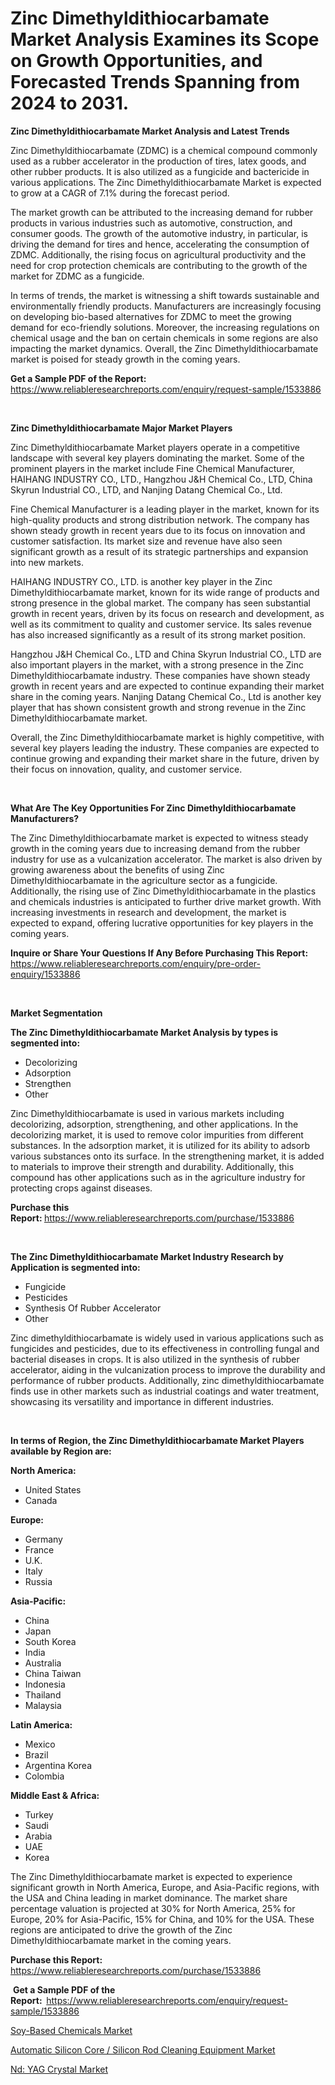 <p><h1>Zinc Dimethyldithiocarbamate Market Analysis Examines its Scope on Growth Opportunities, and Forecasted Trends Spanning from 2024 to 2031.</h1></p><p><strong>Zinc Dimethyldithiocarbamate Market Analysis and Latest Trends</strong></p>
<p><p>Zinc Dimethyldithiocarbamate (ZDMC) is a chemical compound commonly used as a rubber accelerator in the production of tires, latex goods, and other rubber products. It is also utilized as a fungicide and bactericide in various applications. The Zinc Dimethyldithiocarbamate Market is expected to grow at a CAGR of 7.1% during the forecast period. </p><p>The market growth can be attributed to the increasing demand for rubber products in various industries such as automotive, construction, and consumer goods. The growth of the automotive industry, in particular, is driving the demand for tires and hence, accelerating the consumption of ZDMC. Additionally, the rising focus on agricultural productivity and the need for crop protection chemicals are contributing to the growth of the market for ZDMC as a fungicide.</p><p>In terms of trends, the market is witnessing a shift towards sustainable and environmentally friendly products. Manufacturers are increasingly focusing on developing bio-based alternatives for ZDMC to meet the growing demand for eco-friendly solutions. Moreover, the increasing regulations on chemical usage and the ban on certain chemicals in some regions are also impacting the market dynamics. Overall, the Zinc Dimethyldithiocarbamate market is poised for steady growth in the coming years.</p></p>
<p><strong>Get a Sample PDF of the Report:&nbsp;</strong> <a href="https://www.reliableresearchreports.com/enquiry/request-sample/1533886">https://www.reliableresearchreports.com/enquiry/request-sample/1533886</a></p>
<p>&nbsp;</p>
<p><strong>Zinc Dimethyldithiocarbamate Major Market Players</strong></p>
<p><p>Zinc Dimethyldithiocarbamate Market players operate in a competitive landscape with several key players dominating the market. Some of the prominent players in the market include Fine Chemical Manufacturer, HAIHANG INDUSTRY CO., LTD., Hangzhou J&H Chemical Co., LTD, China Skyrun Industrial CO., LTD, and Nanjing Datang Chemical Co., Ltd.</p><p>Fine Chemical Manufacturer is a leading player in the market, known for its high-quality products and strong distribution network. The company has shown steady growth in recent years due to its focus on innovation and customer satisfaction. Its market size and revenue have also seen significant growth as a result of its strategic partnerships and expansion into new markets.</p><p>HAIHANG INDUSTRY CO., LTD. is another key player in the Zinc Dimethyldithiocarbamate market, known for its wide range of products and strong presence in the global market. The company has seen substantial growth in recent years, driven by its focus on research and development, as well as its commitment to quality and customer service. Its sales revenue has also increased significantly as a result of its strong market position.</p><p>Hangzhou J&H Chemical Co., LTD and China Skyrun Industrial CO., LTD are also important players in the market, with a strong presence in the Zinc Dimethyldithiocarbamate industry. These companies have shown steady growth in recent years and are expected to continue expanding their market share in the coming years. Nanjing Datang Chemical Co., Ltd is another key player that has shown consistent growth and strong revenue in the Zinc Dimethyldithiocarbamate market.</p><p>Overall, the Zinc Dimethyldithiocarbamate market is highly competitive, with several key players leading the industry. These companies are expected to continue growing and expanding their market share in the future, driven by their focus on innovation, quality, and customer service.</p></p>
<p>&nbsp;</p>
<p><strong>What Are The Key Opportunities For Zinc Dimethyldithiocarbamate Manufacturers?</strong></p>
<p><p>The Zinc Dimethyldithiocarbamate market is expected to witness steady growth in the coming years due to increasing demand from the rubber industry for use as a vulcanization accelerator. The market is also driven by growing awareness about the benefits of using Zinc Dimethyldithiocarbamate in the agriculture sector as a fungicide. Additionally, the rising use of Zinc Dimethyldithiocarbamate in the plastics and chemicals industries is anticipated to further drive market growth. With increasing investments in research and development, the market is expected to expand, offering lucrative opportunities for key players in the coming years.</p></p>
<p><strong>Inquire or Share Your Questions If Any Before Purchasing This Report:</strong> <a href="https://www.reliableresearchreports.com/enquiry/pre-order-enquiry/1533886">https://www.reliableresearchreports.com/enquiry/pre-order-enquiry/1533886</a></p>
<p>&nbsp;</p>
<p><strong>Market Segmentation</strong></p>
<p><strong>The Zinc Dimethyldithiocarbamate Market Analysis by types is segmented into:</strong></p>
<p><ul><li>Decolorizing</li><li>Adsorption</li><li>Strengthen</li><li>Other</li></ul></p>
<p><p>Zinc Dimethyldithiocarbamate is used in various markets including decolorizing, adsorption, strengthening, and other applications. In the decolorizing market, it is used to remove color impurities from different substances. In the adsorption market, it is utilized for its ability to adsorb various substances onto its surface. In the strengthening market, it is added to materials to improve their strength and durability. Additionally, this compound has other applications such as in the agriculture industry for protecting crops against diseases.</p></p>
<p><strong>Purchase this Report:&nbsp;</strong><a href="https://www.reliableresearchreports.com/purchase/1533886">https://www.reliableresearchreports.com/purchase/1533886</a></p>
<p>&nbsp;</p>
<p><strong>The Zinc Dimethyldithiocarbamate Market Industry Research by Application is segmented into:</strong></p>
<p><ul><li>Fungicide</li><li>Pesticides</li><li>Synthesis Of Rubber Accelerator</li><li>Other</li></ul></p>
<p><p>Zinc dimethyldithiocarbamate is widely used in various applications such as fungicides and pesticides, due to its effectiveness in controlling fungal and bacterial diseases in crops. It is also utilized in the synthesis of rubber accelerator, aiding in the vulcanization process to improve the durability and performance of rubber products. Additionally, zinc dimethyldithiocarbamate finds use in other markets such as industrial coatings and water treatment, showcasing its versatility and importance in different industries.</p></p>
<p>&nbsp;</p>
<p><strong>In terms of Region, the Zinc Dimethyldithiocarbamate Market Players available by Region are:</strong></p>
<p>
    <p> <strong> North America: </strong>
        <ul>
            <li>United States</li>
            <li>Canada</li>
        </ul>
        </p> 
    <p> <strong> Europe: </strong>
        <ul>
            <li>Germany</li>
            <li>France</li>
            <li>U.K.</li>
            <li>Italy</li>
            <li>Russia</li>
        </ul>
        </p> 
    <p> <strong> Asia-Pacific: </strong>
        <ul>
            <li>China</li>
            <li>Japan</li>
            <li>South Korea</li>
            <li>India</li>
            <li>Australia</li>
            <li>China Taiwan</li>
            <li>Indonesia</li>
            <li>Thailand</li>
            <li>Malaysia</li>
        </ul>
        </p> 
    <p> <strong> Latin America: </strong>
        <ul>
            <li>Mexico</li>
            <li>Brazil</li>
            <li>Argentina Korea</li>
            <li>Colombia</li>
        </ul>
        </p> 
    <p> <strong> Middle East & Africa: </strong>
        <ul>
            <li>Turkey</li>
            <li>Saudi</li>
            <li>Arabia</li>
            <li>UAE</li>
            <li>Korea</li>
        </ul>
    </p>
    </p>
<p><p>The Zinc Dimethyldithiocarbamate market is expected to experience significant growth in North America, Europe, and Asia-Pacific regions, with the USA and China leading in market dominance. The market share percentage valuation is projected at 30% for North America, 25% for Europe, 20% for Asia-Pacific, 15% for China, and 10% for the USA. These regions are anticipated to drive the growth of the Zinc Dimethyldithiocarbamate market in the coming years.</p></p>
<p><strong>Purchase this Report: </strong><a href="https://www.reliableresearchreports.com/purchase/1533886">https://www.reliableresearchreports.com/purchase/1533886</a></p>
<p>&nbsp;<strong>Get a Sample PDF of the Report:&nbsp;&nbsp;</strong><a href="https://www.reliableresearchreports.com/enquiry/request-sample/1533886">https://www.reliableresearchreports.com/enquiry/request-sample/1533886</a></p>
<p><strong></strong></p>
<p><p><a href="https://view.publitas.com/reportprime-1/soy-based-chemicals-market-size-and-examines-its-market-scope-with-a-primary-focus-on-growth-opportunities-and-forecasted-trends-spanning-from-2023-to-2030/">Soy-Based Chemicals Market</a></p><p><a href="https://view.publitas.com/reportprime-1/automatic-silicon-core-silicon-rod-cleaning-equipment-market-size-furnishes-valuable-information-encompassing-market-share-market-trends-and-projections-spanning-from-2023-to-2030/">Automatic Silicon Core / Silicon Rod Cleaning Equipment Market</a></p><p><a href="https://view.publitas.com/reportprime-1/nd-yag-crystal-market-research-report-the-key-to-successful-business-strategy-forecasted-for-period-from-2023-2030/">Nd: YAG Crystal Market</a></p></p>